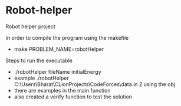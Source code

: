 # Robot-helper
Robot helper project

In order to compile the program using the makefile
 - make PROBLEM_NAME=robotHelper

Steps to run the executable 

 - ./robotHelper fileName initialEnergy
 - example ./robotHelper C:\\Users\\Bharat\\CLionProjects\\CodeForces\\data.in 2
 using the obj
 - there are examples in the main function 
 - also created a verify function to test the solution  

